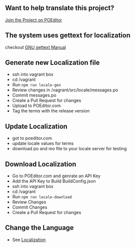 ## Want to help translate this project?
[Join the Project on POEditor](https://poeditor.com/join/project/RABdnDSqAt)

## The system uses gettext for localization

checkout [GNU gettext Manual](http://www.gnu.org/software/gettext/manual/) 

## Generate new Localization file 

- ssh into vagrant box 
- cd /vagrant
- Run `npm run locale-gen`
- Review changes in /vagrant/src/locale/messages.po 
- Commit messages.po
- Create a Pull Request for changes
- Upload to POEditor.com
- Tag the terms with the release version

## Update Localization
- got to poeditor.com
- update locale values for terms
- download po and mo file to your locale server for testing

## Download Localization 

- Go to POEditor.com and genrate an API Key
- Add the API Key to Build BuildConfig.json
- ssh into vagrant box
- cd /vagrant
- Run `npm run locale-download`
- Review Changes 
- Commit Changes
- Create a Pull Request for changes

## Change the Language

- See [Localization](../Installation/Localization.md) 



